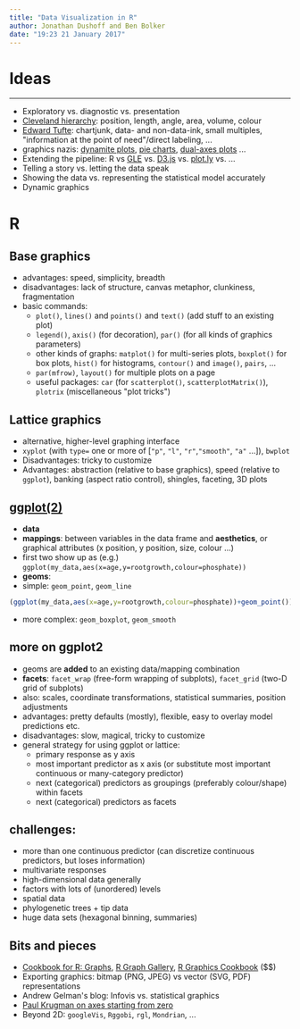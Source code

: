 ```yaml
---
title: "Data Visualization in R"
author: Jonathan Dushoff and Ben Bolker
date: "19:23 21 January 2017"
---
```


# Ideas

***

- Exploratory vs. diagnostic vs. presentation
- [Cleveland hierarchy](http://sfew.websitetoolbox.com/post/clevelands-graphical-features-hierarchy-4598555): position, length, angle, area, volume, colour
- [Edward Tufte](http://en.wikipedia.org/wiki/Edward_tufte): chartjunk, data- and non-data-ink, small multiples, "information at the point of need"/direct labeling, ...
- graphics nazis: [dynamite plots](http://emdbolker.wikidot.com/blog:dynamite), [pie charts](http://www.qualia.hr/pie-chart-controversy/), [dual-axes plots](http://www.perceptualedge.com/articles/visual_business_intelligence/dual-scaled_axes.pdf) ... 
-   Extending the pipeline: R vs [GLE](http://glx.sourceforge.net/) vs. [D3.js](https://d3js.org/) vs. [plot.ly](https://plot.ly/) vs. ...
-   Telling a story vs. letting the data speak
-   Showing the data vs. representing the statistical model accurately
-   Dynamic graphics

# R

## Base graphics

-   advantages: speed, simplicity, breadth
-   disadvantages: lack of structure, canvas metaphor, clunkiness, fragmentation
-   basic commands:
    -   `plot()`, `lines()` and `points()` and `text()` (add stuff to an existing plot)
    -   `legend()`, `axis()` (for decoration), `par()` (for all kinds of graphics parameters)
    -   other kinds of graphs: `matplot()` for multi-series plots, `boxplot()` for box plots, `hist()` for histograms, `contour()` and `image()`, `pairs`, ...
    -   `par(mfrow)`, `layout()` for multiple plots on a page
    -   useful packages: `car` (for `scatterplot()`, `scatterplotMatrix()`), `plotrix` (miscellaneous "plot tricks")

## Lattice graphics

- alternative, higher-level graphing interface
- `xyplot` (with `type=` one or more of \[`"p"`, `"l"`, `"r"`,`"smooth"`, `"a"` ...\]), `bwplot`
-   Disadvantages: tricky to customize
-   Advantages: abstraction (relative to base graphics), speed (relative to `ggplot`), banking (aspect ratio control), shingles, faceting, 3D plots

## [ggplot(2)](http://ggplot2.org)

-   **data**
-   **mappings**: between variables in the data frame and **aesthetics**, or graphical attributes
(x position, y position, size, colour ...)
-   first two show up as (e.g.) `ggplot(my_data,aes(x=age,y=rootgrowth,colour=phosphate))`
-   **geoms**:
   - simple: `geom_point`, `geom_line`


```r
(ggplot(my_data,aes(x=age,y=rootgrowth,colour=phosphate))+geom_point())
```

- more complex: `geom_boxplot`, `geom_smooth`

## more on ggplot2

- geoms are **added** to an existing data/mapping combination
- **facets**: `facet_wrap` (free-form wrapping of subplots), `facet_grid` (two-D grid of subplots)
- also: scales, coordinate transformations, statistical summaries, position adjustments
- advantages: pretty defaults (mostly), flexible, easy to overlay model predictions etc.
- disadvantages: slow, magical, tricky to customize
- general strategy for using ggplot or lattice:
    - primary response as y axis
    - most important predictor as x axis
(or substitute most important continuous or many-category predictor)
    - next (categorical) predictors as groupings (preferably colour/shape) within facets
    - next (categorical) predictors as facets

	
## challenges:

- more than one continuous predictor
(can discretize continuous predictors, but loses information)
- multivariate responses
- high-dimensional data generally
- factors with lots of (unordered) levels
- spatial data
- phylogenetic trees + tip data
- huge data sets (hexagonal binning, summaries)

## Bits and pieces

- [Cookbook for R: Graphs](http://wiki.stdout.org/rcookbook/Graphs/), [R Graph Gallery](http://gallery.r-enthusiasts.com/), [R Graphics Cookbook](http://shop.oreilly.com/product/0636920023135.do) ($$)
- Exporting graphics: bitmap (PNG, JPEG) vs vector (SVG, PDF) representations
- Andrew Gelman's blog: Infovis vs. statistical graphics
-   [Paul Krugman on axes starting from zero](http://krugman.blogs.nytimes.com/2011/09/14/axes-of-evil/)
- Beyond 2D: `googleVis`, `Rggobi`, `rgl`, `Mondrian`, ...

